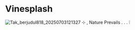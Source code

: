 # Vinesplash 
![Tak_berjudul818_20250703121327](https://github.com/user-attachments/assets/943f8bf6-e8e8-47c1-8c52-906bc2bf70b3)
⊹   ,   Nature Prevails  . . . ❕
